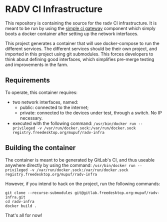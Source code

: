 # RADV CI Infrastructure

This repository is containing the source for the radv CI infrastructure. It is
meant to be run by using the [simple ci gateway]() component which simply
boots a docker container after setting up the network interfaces.

This project generates a container that will use docker-compose to run the
different services. The different services should be their own project, and
imported in this project using git submodules. This forces developers to think
about defining good interfaces, which simplifies pre-merge testing and
improvements in the farm.

## Requirements

To operate, this container requires:

 * two network interfaces, named:
   * public: connected to the internet;
   * private: connected to the devices under test, through a switch. No IP necessary.
 * executed with the following command: `/usr/bin/docker run --privileged -v /var/run/docker.sock:/var/run/docker.sock registry.freedesktop.org/mupuf/radv-infra`

## Building the container

The container is meant to be generated by GitLab's CI, and thus useable
anywhere directly by using the command: `/usr/bin/docker run --privileged -v /var/run/docker.sock:/var/run/docker.sock registry.freedesktop.org/mupuf/radv-infra`

However, if you intend to hack on the project, run the following commands:

    git clone --recurse-submodules git@gitlab.freedesktop.org:mupuf/radv-infra.git
    cd radv-infra
    docker build .

That's all for now!
